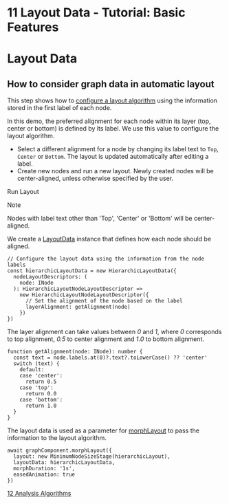 <!--
 //////////////////////////////////////////////////////////////////////////////
 // @license
 // This file is part of yFiles for HTML 2.6.
 // Use is subject to license terms.
 //
 // Copyright (c) 2000-2024 by yWorks GmbH, Vor dem Kreuzberg 28,
 // 72070 Tuebingen, Germany. All rights reserved.
 //
 //////////////////////////////////////////////////////////////////////////////
-->
# 11 Layout Data - Tutorial: Basic Features

# Layout Data

## How to consider graph data in automatic layout

This step shows how to [configure a layout algorithm](https://docs.yworks.com/yfileshtml/#/dguide/layout-applying_a_layout#layout-layout_data) using the information stored in the first label of each node.

In this demo, the preferred alignment for each node within its layer (top, center or bottom) is defined by its label. We use this value to configure the layout algorithm.

- Select a different alignment for a node by changing its label text to `Top`, `Center` or `Bottom`. The layout is updated automatically after editing a label.
- Create new nodes and run a new layout. Newly created nodes will be center-aligned, unless otherwise specified by the user.

Run Layout

Note

Nodes with label text other than 'Top', 'Center' or 'Bottom' will be center-aligned.

We create a [LayoutData](https://docs.yworks.com/yfileshtml/#/api/LayoutData) instance that defines how each node should be aligned.

```
// Configure the layout data using the information from the node labels
const hierarchicLayoutData = new HierarchicLayoutData({
  nodeLayoutDescriptors: (
    node: INode
  ): HierarchicLayoutNodeLayoutDescriptor =>
    new HierarchicLayoutNodeLayoutDescriptor({
      // Set the alignment of the node based on the label
      layerAlignment: getAlignment(node)
    })
})
```

The layer alignment can take values between _0_ and _1_, where _0_ corresponds to top alignment, _0.5_ to center alignment and _1.0_ to bottom alignment.

```
function getAlignment(node: INode): number {
  const text = node.labels.at(0)?.text?.toLowerCase() ?? 'center'
  switch (text) {
    default:
    case 'center':
      return 0.5
    case 'top':
      return 0.0
    case 'bottom':
      return 1.0
  }
}
```

The layout data is used as a parameter for [morphLayout](https://docs.yworks.com/yfileshtml/#/api/GraphComponent#GraphComponent-defaultmethod-morphLayout) to pass the information to the layout algorithm.

```
await graphComponent.morphLayout({
  layout: new MinimumNodeSizeStage(hierarchicLayout),
  layoutData: hierarchicLayoutData,
  morphDuration: '1s',
  easedAnimation: true
})
```

[12 Analysis Algorithms](../../tutorial-yfiles-basic-features/12-graph-analysis/)
